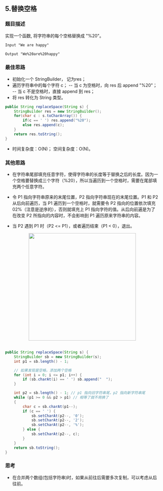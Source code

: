 ## 5.替换空格
### 题目描述
实现一个函数, 将字符串的每个空格替换成 "%20"。

```html
Input "We are happy"

Output "We%20are%20happy"
```

### 最佳思路
- 初始化一个 StringBuilder， 记为res；
- 遍历字符串中的每个字符 c；
-- 当 c 为空格时，向 res 后 append "%20"；
-- 当 c 不是空格时，直接 append 到 res；
- 将 res 转化为 String 类型。

```java
public String replaceSpace(String s) {
    StringBuilder res = new StringBuilder();
    for(char c : s.toCharArray()) {
        if(c == ' ') res.append("%20");
        else res.append(c);
    }
    return res.toString();
}
```
- 时间复杂度：O(N)； 空间复杂度：O(N)。

### 其他思路
- 在字符串尾部填充任意字符，使得字符串的长度等于替换之后的长度。因为一个空格要替换成三个字符（%20），所以当遍历到一个空格时，需要在尾部填充两个任意字符。

- 令 P1 指向字符串原来的末尾位置，P2 指向字符串现在的末尾位置。P1 和 P2 从后向前遍历，当 P1 遍历到一个空格时，就需要令 P2 指向的位置依次填充 02%（注意是逆序的），否则就填充上 P1 指向字符的值。从后向前遍是为了在改变 P2 所指向的内容时，不会影响到 P1 遍历原来字符串的内容。

- 当 P2 遇到 P1 时（P2 <= P1），或者遍历结束（P1 < 0），退出。

<div align="center"> <img src="https://cs-notes-1256109796.cos.ap-guangzhou.myqcloud.com/f7c1fea2-c1e7-4d31-94b5-0d9df85e093c.gif" width="350px"> </div><br>

```java
public String replaceSpace(String s) {
    StringBuilder sb = new StringBuilder(s);
    int p1 = sb.length() - 1;

    // 如果发现是空格，添加两个空格
    for (int i = 0; i <= p1; i++) {
        if (sb.charAt(i) == ' ') sb.append("  ");
    }

    int p2 = sb.length() - 1; // p1 指向旧字符串尾，p2 指向新字符串尾
    while (p1 >= 0 && p2 > p1) // 相等了就不用换了
    {
        char c = sb.charAt(p1--);
        if (c == ' ') {
            sb.setCharAt(p2--, '0');
            sb.setCharAt(p2--, '2');
            sb.setCharAt(p2--, '%');
        } else {
            sb.setCharAt(p2--, c);
        }
    }
    return sb.toString();
}
```
### 思考
- 在合并两个数组(包括字符串)时，如果从前往后需要多次复制，可以考虑从后往前。